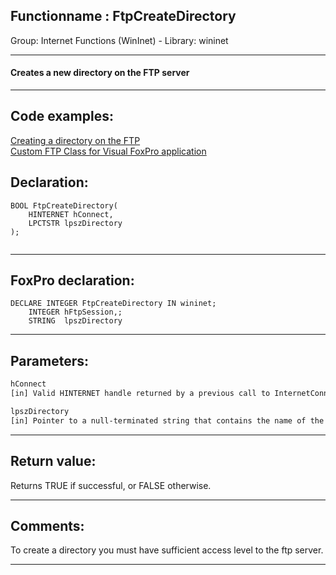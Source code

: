 <link rel="stylesheet" type="text/css" href="../../css/win32api.css">  
<link rel="stylesheet" href="https://cdnjs.cloudflare.com/ajax/libs/font-awesome/4.7.0/css/font-awesome.min.css">

## Functionname : FtpCreateDirectory
Group: Internet Functions (WinInet) - Library: wininet    
***  


#### Creates a new directory on the FTP server
***  


## Code examples:
[Creating a directory on the FTP](../../samples/sample_047.md)  
[Custom FTP Class for Visual FoxPro application](../../samples/sample_344.md)  

## Declaration:
```foxpro  
BOOL FtpCreateDirectory(
    HINTERNET hConnect,
    LPCTSTR lpszDirectory
);
  
```  
***  


## FoxPro declaration:
```foxpro  
DECLARE INTEGER FtpCreateDirectory IN wininet;
	INTEGER hFtpSession,;
	STRING  lpszDirectory  
```  
***  


## Parameters:
```txt  
hConnect
[in] Valid HINTERNET handle returned by a previous call to InternetConnect using INTERNET_SERVICE_FTP

lpszDirectory
[in] Pointer to a null-terminated string that contains the name of the directory to create  
```  
***  


## Return value:
Returns TRUE if successful, or FALSE otherwise.  
***  


## Comments:
To create a directory you must have sufficient access level to the ftp server.  
  
***  

